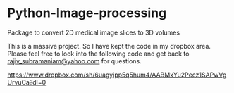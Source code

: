 Python-Image-processing
=======================

Package to convert 2D medical image slices to 3D volumes


This is a massive project. So I have kept the code in my dropbox area. Please feel free to look into the following code and get back to rajiv_subramaniam@yahoo.com for questions.

https://www.dropbox.com/sh/6uagyjpp5q5hum4/AABMxYu2Pecz1SAPwVgUrvuCa?dl=0
